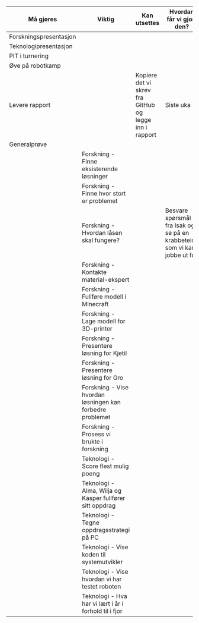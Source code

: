 |Må gjøres|Viktig|Kan utsettes|Hvordan får vi gjort den?|Når?|Ferdig?|Veileder|
|--|--|--|--|--|--|--|
|Forskningspresentasjon||||
|Teknologipresentasjon||||
|PIT i turnering||||||Kanskje
|Øve på robotkamp||||
|Levere rapport||Kopiere det vi skrev fra GitHub og legge inn i rapport|Siste uka||Ja
|Generalprøve||||
||Forskning - Finne eksisterende løsninger|||Ja||
||Forskning - Finne hvor stort er problemet|||||
||Forskning - Hvordan låsen skal fungere?||Besvare spørsmål fra Isak og se på en krabbeteine som vi kan jobbe ut fra|
||Forskning - Kontakte material-ekspert|||
||Forskning - Fullføre modell i Minecraft|||Når er den ferdig?||
||Forskning - Lage modell for 3D-printer|||
||Forskning - Presentere løsning for Kjetil|||
||Forskning - Presentere løsning for Gro|||
||Forskning - Vise hvordan løsningen kan forbedre problemet|||
||Forskning - Prosess vi brukte i forskning|||
||Teknologi - Score flest mulig poeng|||
||Teknologi - Alma, Wilja og Kasper fullfører sitt oppdrag|||
||Teknologi - Tegne oppdragsstrategi på PC|||
||Teknologi - Vise koden til systemutvikler|||
||Teknologi - Vise hvordan vi har testet roboten|||
||Teknologi - Hva har vi lært i år i forhold til i fjor|||


